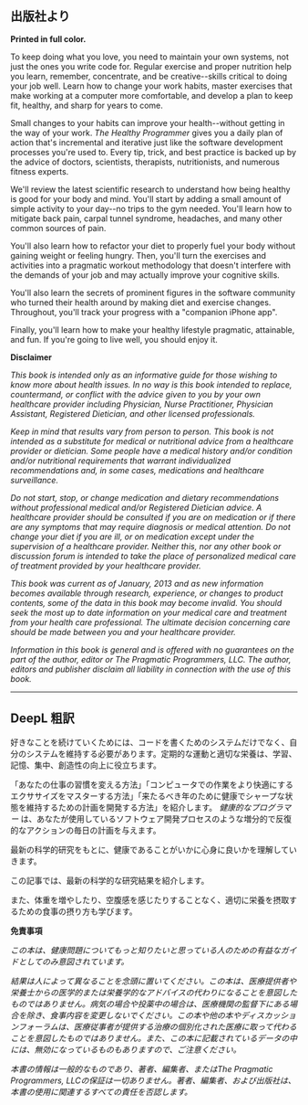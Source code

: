 ## 出版社より

**Printed in full color.**

To keep doing what you love, you need to maintain your own systems, not just the ones you write code for. Regular exercise and proper nutrition help you learn, remember, concentrate, and be creative--skills critical to doing your job well. Learn how to change your work habits, master exercises that make working at a computer more comfortable, and develop a plan to keep fit, healthy, and sharp for years to come.

Small changes to your habits can improve your health--without getting in the way of your work. _The Healthy Programmer_ gives you a daily plan of action that's incremental and iterative just like the software development processes you're used to. Every tip, trick, and best practice is backed up by the advice of doctors, scientists, therapists, nutritionists, and numerous fitness experts.

We'll review the latest scientific research to understand how being healthy is good for your body and mind. You'll start by adding a small amount of simple activity to your day--no trips to the gym needed. You'll learn how to mitigate back pain, carpal tunnel syndrome, headaches, and many other common sources of pain.

You'll also learn how to refactor your diet to properly fuel your body without gaining weight or feeling hungry. Then, you'll turn the exercises and activities into a pragmatic workout methodology that doesn't interfere with the demands of your job and may actually improve your cognitive skills.

You'll also learn the secrets of prominent figures in the software community who turned their health around by making diet and exercise changes. Throughout, you'll track your progress with a "companion iPhone app".

Finally, you'll learn how to make your healthy lifestyle pragmatic, attainable, and fun. If you're going to live well, you should enjoy it.

**Disclaimer**

_This book is intended only as an informative guide for those wishing to know more about health issues. In no way is this book intended to replace, countermand, or conflict with the advice given to you by your own healthcare provider including Physician, Nurse Practitioner, Physician Assistant, Registered Dietician, and other licensed professionals._

_Keep in mind that results vary from person to person. This book is not intended as a substitute for medical or nutritional advice from a healthcare provider or dietician. Some people have a medical history and/or condition and/or nutritional requirements that warrant individualized recommendations and, in some cases, medications and healthcare surveillance._

_Do not start, stop, or change medication and dietary recommendations without professional medical and/or Registered Dietician advice. A healthcare provider should be consulted if you are on medication or if there are any symptoms that may require diagnosis or medical attention. Do not change your diet if you are ill, or on medication except under the supervision of a healthcare provider. Neither this, nor any other book or discussion forum is intended to take the place of personalized medical care of treatment provided by your healthcare provider._

_This book was current as of January, 2013 and as new information becomes available through research, experience, or changes to product contents, some of the data in this book may become invalid. You should seek the most up to date information on your medical care and treatment from your health care professional. The ultimate decision concerning care should be made between you and your healthcare provider._

_Information in this book is general and is offered with no guarantees on the part of the author, editor or The Pragmatic Programmers, LLC. The author, editors and publisher disclaim all liability in connection with the use of this book._

---

## DeepL 粗訳

好きなことを続けていくためには、コードを書くためのシステムだけでなく、自分のシステムを維持する必要があります。定期的な運動と適切な栄養は、学習、記憶、集中、創造性の向上に役立ちます。

「あなたの仕事の習慣を変える方法」「コンピュータでの作業をより快適にするエクササイズをマスターする方法」「来たるべき年のために健康でシャープな状態を維持するための計画を開発する方法」を紹介します。 _健康的なプログラマー_ は、あなたが使用しているソフトウェア開発プロセスのような増分的で反復的なアクションの毎日の計画を与えます。

最新の科学的研究をもとに、健康であることがいかに心身に良いかを理解していきます。

この記事では、最新の科学的な研究結果を紹介します。

また、体重を増やしたり、空腹感を感じたりすることなく、適切に栄養を摂取するための食事の摂り方も学びます。

**免責事項**

_この本は、健康問題についてもっと知りたいと思っている人のための有益なガイドとしてのみ意図されています。_

_結果は人によって異なることを念頭に置いてください。この本は、医療提供者や栄養士からの医学的または栄養学的なアドバイスの代わりになることを意図したものではありません。病気の場合や投薬中の場合は、医療機関の監督下にある場合を除き、食事内容を変更しないでください。この本や他の本やディスカッションフォーラムは、医療従事者が提供する治療の個別化された医療に取って代わることを意図したものではありません。また、この本に記載されているデータの中には、無効になっているものもありますので、ご注意ください。_

_本書の情報は一般的なものであり、著者、編集者、またはThe Pragmatic Programmers, LLCの保証は一切ありません。著者、編集者、および出版社は、本書の使用に関連するすべての責任を否認します。_
